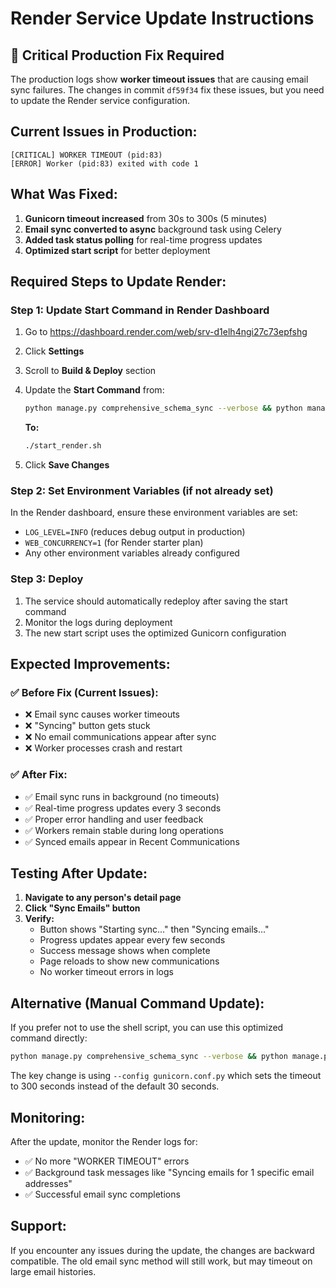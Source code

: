 # Render Service Update Instructions

## 🚨 Critical Production Fix Required

The production logs show **worker timeout issues** that are causing email sync failures. The changes in commit `df59f34` fix these issues, but you need to update the Render service configuration.

## Current Issues in Production:
```
[CRITICAL] WORKER TIMEOUT (pid:83)
[ERROR] Worker (pid:83) exited with code 1
```

## What Was Fixed:
1. **Gunicorn timeout increased** from 30s to 300s (5 minutes)
2. **Email sync converted to async** background task using Celery
3. **Added task status polling** for real-time progress updates
4. **Optimized start script** for better deployment

## Required Steps to Update Render:

### Step 1: Update Start Command in Render Dashboard

1. Go to https://dashboard.render.com/web/srv-d1elh4ngi27c73epfshg
2. Click **Settings**
3. Scroll to **Build & Deploy** section
4. Update the **Start Command** from:
   ```bash
   python manage.py comprehensive_schema_sync --verbose && python manage.py fix_supabase_data_types && python manage.py migrate && python manage.py showmigrations django_celery_beat && python manage.py showmigrations django_celery_results && python manage.py createcachetable && python manage.py compress && gunicorn mobilize.wsgi:application
   ```
   
   **To:**
   ```bash
   ./start_render.sh
   ```

5. Click **Save Changes**

### Step 2: Set Environment Variables (if not already set)

In the Render dashboard, ensure these environment variables are set:

- `LOG_LEVEL=INFO` (reduces debug output in production)
- `WEB_CONCURRENCY=1` (for Render starter plan)
- Any other environment variables already configured

### Step 3: Deploy

1. The service should automatically redeploy after saving the start command
2. Monitor the logs during deployment
3. The new start script uses the optimized Gunicorn configuration

## Expected Improvements:

### ✅ **Before Fix (Current Issues):**
- ❌ Email sync causes worker timeouts
- ❌ "Syncing" button gets stuck
- ❌ No email communications appear after sync
- ❌ Worker processes crash and restart

### ✅ **After Fix:**
- ✅ Email sync runs in background (no timeouts)
- ✅ Real-time progress updates every 3 seconds
- ✅ Proper error handling and user feedback
- ✅ Workers remain stable during long operations
- ✅ Synced emails appear in Recent Communications

## Testing After Update:

1. **Navigate to any person's detail page**
2. **Click "Sync Emails" button**
3. **Verify:**
   - Button shows "Starting sync..." then "Syncing emails..."
   - Progress updates appear every few seconds
   - Success message shows when complete
   - Page reloads to show new communications
   - No worker timeout errors in logs

## Alternative (Manual Command Update):

If you prefer not to use the shell script, you can use this optimized command directly:

```bash
python manage.py comprehensive_schema_sync --verbose && python manage.py fix_supabase_data_types && python manage.py migrate && python manage.py showmigrations django_celery_beat && python manage.py showmigrations django_celery_results && python manage.py createcachetable && python manage.py compress && gunicorn --config gunicorn.conf.py mobilize.wsgi:application
```

The key change is using `--config gunicorn.conf.py` which sets the timeout to 300 seconds instead of the default 30 seconds.

## Monitoring:

After the update, monitor the Render logs for:
- ✅ No more "WORKER TIMEOUT" errors
- ✅ Background task messages like "Syncing emails for 1 specific email addresses"
- ✅ Successful email sync completions

## Support:

If you encounter any issues during the update, the changes are backward compatible. The old email sync method will still work, but may timeout on large email histories.
